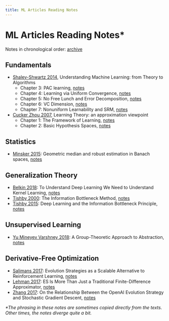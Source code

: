 ```yaml
---
title: ML Articles Reading Notes
---
```


# ML Articles Reading Notes*

Notes in chronological order: [archive](https://geelon.github.io/thesis-notes.html)



## Fundamentals
- [Shalev-Shwartz 2014](http://www.cs.huji.ac.il/~shais/UnderstandingMachineLearning/understanding-machine-learning-theory-algorithms.pdf), Understanding Machine Learning: from Theory to Algorithms
    - Chapter 3: PAC learning, [notes](./fundamentals/2014-UML-chapter-3.md)
    - Chapter 4: Learning via Uniform Convergence, [notes](./fundamentals/2014-UML-chapter-4.md)
    - Chapter 5: No Free Lunch and Error Decomposition, [notes](./fundamentals/2014-UML-chapter-5.md)
    - Chapter 6: VC Dimension, [notes](./fundamentals/2014-UML-chapter-6.md)
    - Chapter 7: Nonuniform Learnability and SRM, [notes](./fundamentals/2014-UML-chapter-7.md)
- [Cucker Zhou 2007](http://www.cambridge.org/gb/academic/subjects/computer-science/pattern-recognition-and-machine-learning/learning-theory-approximation-theory-viewpoint), Learning Theory: an approximation viewpoint
    - Chapter 1: The Framework of Learning, [notes](./fundamentals/2007-LT-chapter-1.md)
    - Chapter 2: Basic Hypothesis Spaces, [notes](./fundamentals/2007-LT-chapter-2.md)

## Statistics
- [Minsker 2015](https://arxiv.org/abs/1308.1334): Geometric median and robust estimation in Banach spaces, [notes](./statistics/2015-geometric-median.md)
    

## Generalization Theory
- [Belkin 2018](./): To Understand Deep Learning We Need to Understand Kernel Learning, [notes](./generalization-theory/2018-06-belkin.md)
- [Tishby 2000](https://arxiv.org/pdf/physics/0004057.pdf): The Information Bottleneck Method, [notes](./generalization-theory/2000-04-tishby.md)
- [Tishby 2015](https://arxiv.org/pdf/1503.02406.pdf): Deep Learning and the Information Bottleneck Principle, [notes](./generalization-theory/2015-03-tishby.md)


## Unsupervised Learning
- [Yu Mineyev Varshney 2018](https://arxiv.org/pdf/1807.11167v1.pdf): A Group-Theoretic Approach to Abstraction, [notes](./unsupervised/2018-07-group-theoretic-approach-to-abstraction.md)


## Derivative-Free Optimization
- [Salimans 2017](https://arxiv.org/pdf/1703.03864.pdf): Evolution Strategies as a Scalable Alternative to Reinforcement Learning, [notes](./evolution-strategies/2017-09-salimans.md)
- [Lehman 2017](https://arxiv.org/pdf/1712.06568.pdf): ES Is More Than Just a Traditional Finite-Difference Approximator, [notes](./evolution-strategies/2017-12-lehman.md)
- [Zhang 2017](https://arxiv.org/pdf/1712.06564.pdf): On the Relationship Between the OpenAI Evolution Strategy and Stochastic Gradient Descent, [notes](./evolution-strategies/2017-12-zhang.md)


<em>*The phrasing in these notes are sometimes copied directly from the texts. Other times, the notes diverge quite a bit.</em>